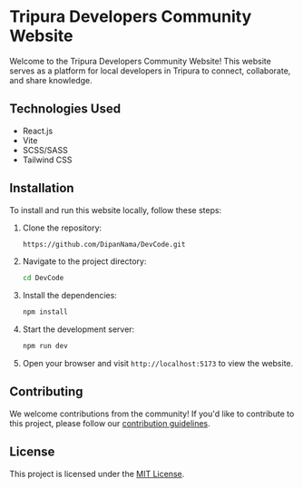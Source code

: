 # Tripura Developers Community Website

Welcome to the Tripura Developers Community Website! This website serves as a platform for local developers in Tripura to connect, collaborate, and share knowledge.

## Technologies Used

- React.js
- Vite
- SCSS/SASS
- Tailwind CSS

## Installation

To install and run this website locally, follow these steps:

1. Clone the repository:

   ```bash
   https://github.com/DipanNama/DevCode.git
   ```

2. Navigate to the project directory:

   ```bash
   cd DevCode
   ```

3. Install the dependencies:

   ```bash
   npm install
   ```

4. Start the development server:

   ```bash
   npm run dev
   ```

5. Open your browser and visit `http://localhost:5173` to view the website.

## Contributing

We welcome contributions from the community! If you'd like to contribute to this project, please follow our [contribution guidelines](CONTRIBUTING.md).

## License

This project is licensed under the [MIT License](LICENSE).
